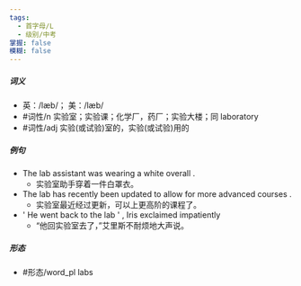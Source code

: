 ```yaml
---
tags:
  - 首字母/L
  - 级别/中考
掌握: false
模糊: false
---
```

##### 词义
- 英：/læb/； 美：/læb/
- #词性/n  实验室；实验课；化学厂，药厂；实验大楼；同 laboratory
- #词性/adj  实验(或试验)室的，实验(或试验)用的
##### 例句
- The lab assistant was wearing a white overall .
	- 实验室助手穿着一件白罩衣。
- The lab has recently been updated to allow for more advanced courses .
	- 实验室最近经过更新，可以上更高阶的课程了。
- ' He went back to the lab ' , Iris exclaimed impatiently
	- “他回实验室去了，”艾里斯不耐烦地大声说。
##### 形态
- #形态/word_pl labs
